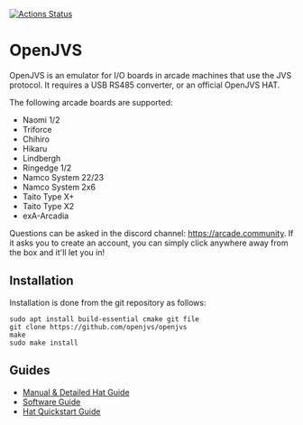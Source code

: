 [![Actions Status](https://belmontlansdown.com/img/github-badges/mantis.svg)](https://tresillian.prettejohn.com/view.php?id=526)

# OpenJVS

OpenJVS is an emulator for I/O boards in arcade machines that use the JVS protocol. It requires a USB RS485 converter, or an official OpenJVS HAT.

The following arcade boards are supported:

- Naomi 1/2
- Triforce
- Chihiro
- Hikaru
- Lindbergh
- Ringedge 1/2
- Namco System 22/23
- Namco System 2x6
- Taito Type X+
- Taito Type X2
- exA-Arcadia

Questions can be asked in the discord channel: https://arcade.community. If it asks you to create an account, you can simply click anywhere away from the box  and it'll let you in!

## Installation

Installation is done from the git repository as follows:

```
sudo apt install build-essential cmake git file
git clone https://github.com/openjvs/openjvs
make
sudo make install
```

## Guides

- [Manual & Detailed Hat Guide](docs/OpenJVS_IO_Manual_1.2.pdf)
- [Software Guide](docs/guide.md) 
- [Hat Quickstart Guide](docs/hat-quickstart.md)


